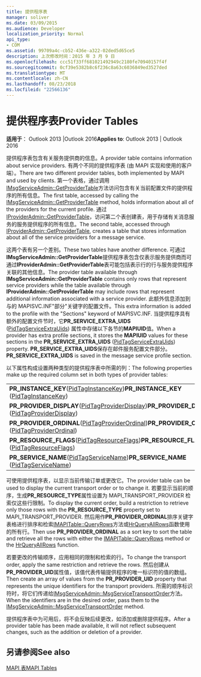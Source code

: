 ```yaml
---
title: 提供程序表
manager: soliver
ms.date: 03/09/2015
ms.audience: Developer
localization_priority: Normal
api_type:
- COM
ms.assetid: 99709a4c-cb52-436e-a322-02ded5d65ce5
description: 上次修改时间：2015 年 3 月 9 日
ms.openlocfilehash: ccc51f33ff681021492949c2180fe70940157f4f
ms.sourcegitcommit: 0cf39e5382b8c6f236c8a63c6036849ed3527ded
ms.translationtype: MT
ms.contentlocale: zh-CN
ms.lasthandoff: 08/23/2018
ms.locfileid: "22566136"
---
```

# <a name="provider-tables"></a><span data-ttu-id="bbf02-103">提供程序表</span><span class="sxs-lookup"><span data-stu-id="bbf02-103">Provider Tables</span></span>

  
  
<span data-ttu-id="bbf02-104">**适用于**： Outlook 2013 |Outlook 2016</span><span class="sxs-lookup"><span data-stu-id="bbf02-104">**Applies to**: Outlook 2013 | Outlook 2016</span></span> 
  
<span data-ttu-id="bbf02-105">提供程序表包含有关服务提供商的信息。</span><span class="sxs-lookup"><span data-stu-id="bbf02-105">A provider table contains information about service providers.</span></span> <span data-ttu-id="bbf02-106">有两个不同的提供程序表 (由 MAPI 实现和使用的客户端）。</span><span class="sxs-lookup"><span data-stu-id="bbf02-106">There are two different provider tables, both implemented by MAPI and used by clients.</span></span> <span data-ttu-id="bbf02-107">第一个表格，通过调用[IMsgServiceAdmin::GetProviderTable](imsgserviceadmin-getprovidertable.md)方法访问包含有关当前配置文件的提供程序的所有信息。</span><span class="sxs-lookup"><span data-stu-id="bbf02-107">The first table, accessed by calling the [IMsgServiceAdmin::GetProviderTable](imsgserviceadmin-getprovidertable.md) method, holds information about all of the providers for the current profile.</span></span> <span data-ttu-id="bbf02-108">通过[IProviderAdmin::GetProviderTable](iprovideradmin-getprovidertable.md)，访问第二个表创建表，用于存储有关消息服务的服务提供程序的所有信息。</span><span class="sxs-lookup"><span data-stu-id="bbf02-108">The second table, accessed through [IProviderAdmin::GetProviderTable](iprovideradmin-getprovidertable.md), creates a table that stores information about all of the service providers for a message service.</span></span>
  
<span data-ttu-id="bbf02-109">这两个表有另一个差别。</span><span class="sxs-lookup"><span data-stu-id="bbf02-109">These two tables have another difference.</span></span> <span data-ttu-id="bbf02-110">可通过**IMsgServiceAdmin::GetProviderTable**提供程序表包含仅表示服务提供商而可通过**IProviderAdmin::GetProviderTable**表可能包括表示行的行与服务提供程序关联的其他信息。</span><span class="sxs-lookup"><span data-stu-id="bbf02-110">The provider table available through **IMsgServiceAdmin::GetProviderTable** contains only rows that represent service providers while the table available through **IProviderAdmin::GetProviderTable** may include rows that represent additional information associated with a service provider.</span></span> <span data-ttu-id="bbf02-111">此额外信息添加到与的 MAPISVC.INF"部分"关键字的配置文件。</span><span class="sxs-lookup"><span data-stu-id="bbf02-111">This extra information is added to the profile with the "Sections" keyword of MAPISVC.INF.</span></span> <span data-ttu-id="bbf02-112">当提供程序具有额外的配置文件节时，它**PR_SERVICE_EXTRA_UIDS** ([PidTagServiceExtraUids](pidtagserviceextrauids-canonical-property.md)) 属性中存储以下各节的**MAPIUID**值。</span><span class="sxs-lookup"><span data-stu-id="bbf02-112">When a provider has extra profile sections, it stores the **MAPIUID** values for these sections in the **PR_SERVICE_EXTRA_UIDS** ([PidTagServiceExtraUids](pidtagserviceextrauids-canonical-property.md)) property.</span></span> <span data-ttu-id="bbf02-113">**PR_SERVICE_EXTRA_UIDS**保存在邮件服务配置文件部分。</span><span class="sxs-lookup"><span data-stu-id="bbf02-113">**PR_SERVICE_EXTRA_UIDS** is saved in the message service profile section.</span></span> 
  
<span data-ttu-id="bbf02-114">以下属性构成设置两种类型的提供程序表中所需的列：</span><span class="sxs-lookup"><span data-stu-id="bbf02-114">The following properties make up the required column set in both types of provider tables:</span></span>
  
|||
|:-----|:-----|
|<span data-ttu-id="bbf02-115">**PR_INSTANCE_KEY**([PidTagInstanceKey](pidtaginstancekey-canonical-property.md))</span><span class="sxs-lookup"><span data-stu-id="bbf02-115">**PR_INSTANCE_KEY** ([PidTagInstanceKey](pidtaginstancekey-canonical-property.md))</span></span>  <br/> |<span data-ttu-id="bbf02-116">**PR_DISPLAY_NAME**([PidTagDisplayName](pidtagdisplayname-canonical-property.md))</span><span class="sxs-lookup"><span data-stu-id="bbf02-116">**PR_DISPLAY_NAME** ([PidTagDisplayName](pidtagdisplayname-canonical-property.md))</span></span>  <br/> |
|<span data-ttu-id="bbf02-117">**PR_PROVIDER_DISPLAY**([PidTagProviderDisplay](pidtagproviderdisplay-canonical-property.md))</span><span class="sxs-lookup"><span data-stu-id="bbf02-117">**PR_PROVIDER_DISPLAY** ([PidTagProviderDisplay](pidtagproviderdisplay-canonical-property.md))</span></span>  <br/> |<span data-ttu-id="bbf02-118">**PR_PROVIDER_DLL_NAME**([PidTagProviderDllName](pidtagproviderdllname-canonical-property.md))</span><span class="sxs-lookup"><span data-stu-id="bbf02-118">**PR_PROVIDER_DLL_NAME** ([PidTagProviderDllName](pidtagproviderdllname-canonical-property.md))</span></span>  <br/> |
|<span data-ttu-id="bbf02-119">**PR_PROVIDER_ORDINAL**([PidTagProviderOrdinal](pidtagproviderordinal-canonical-property.md))</span><span class="sxs-lookup"><span data-stu-id="bbf02-119">**PR_PROVIDER_ORDINAL** ([PidTagProviderOrdinal](pidtagproviderordinal-canonical-property.md))</span></span>  <br/> |<span data-ttu-id="bbf02-120">**PR_PROVIDER_UID**([PidTagProviderUid](pidtagprovideruid-canonical-property.md))</span><span class="sxs-lookup"><span data-stu-id="bbf02-120">**PR_PROVIDER_UID** ([PidTagProviderUid](pidtagprovideruid-canonical-property.md))</span></span>  <br/> |
|<span data-ttu-id="bbf02-121">**PR_RESOURCE_FLAGS**([PidTagResourceFlags](pidtagresourceflags-canonical-property.md))</span><span class="sxs-lookup"><span data-stu-id="bbf02-121">**PR_RESOURCE_FLAGS** ([PidTagResourceFlags](pidtagresourceflags-canonical-property.md))</span></span>  <br/> |<span data-ttu-id="bbf02-122">**PR_RESOURCE_TYPE**([PidTagResourceType](pidtagresourcetype-canonical-property.md))</span><span class="sxs-lookup"><span data-stu-id="bbf02-122">**PR_RESOURCE_TYPE** ([PidTagResourceType](pidtagresourcetype-canonical-property.md))</span></span>  <br/> |
|<span data-ttu-id="bbf02-123">**PR_SERVICE_NAME**([PidTagServiceName](pidtagservicename-canonical-property.md))</span><span class="sxs-lookup"><span data-stu-id="bbf02-123">**PR_SERVICE_NAME** ([PidTagServiceName](pidtagservicename-canonical-property.md))</span></span>  <br/> |<span data-ttu-id="bbf02-124">**PR_SERVICE_UID**([PidTagServiceUid](pidtagserviceuid-canonical-property.md))</span><span class="sxs-lookup"><span data-stu-id="bbf02-124">**PR_SERVICE_UID** ([PidTagServiceUid](pidtagserviceuid-canonical-property.md))</span></span>  <br/> |
   
<span data-ttu-id="bbf02-125">可使用提供程序表，以显示当前传输订单或更改它。</span><span class="sxs-lookup"><span data-stu-id="bbf02-125">The provider table can be used to display the current transport order or to change it.</span></span> <span data-ttu-id="bbf02-126">若要显示当前的顺序，生成**PR_RESOURCE_TYPE**属性设置为 MAPI_TRANSPORT_PROVIDER 检索仅这些行限制。</span><span class="sxs-lookup"><span data-stu-id="bbf02-126">To display the current order, build a restriction to retrieve only those rows with the **PR_RESOURCE_TYPE** property set to MAPI_TRANSPORT_PROVIDER.</span></span> <span data-ttu-id="bbf02-127">然后用作**PR_PROVIDER_ORDINAL**排序关键字表格进行排序和检索[IMAPITable::QueryRows](imapitable-queryrows.md)方法或[HrQueryAllRows](hrqueryallrows.md)函数使用的所有行。</span><span class="sxs-lookup"><span data-stu-id="bbf02-127">Then use **PR_PROVIDER_ORDINAL** as a sort key to sort the table and retrieve all the rows with either the [IMAPITable::QueryRows](imapitable-queryrows.md) method or the [HrQueryAllRows](hrqueryallrows.md) function.</span></span> 
  
<span data-ttu-id="bbf02-128">若要更改的传输顺序，应用相同的限制和检索的行。</span><span class="sxs-lookup"><span data-stu-id="bbf02-128">To change the transport order, apply the same restriction and retrieve the rows.</span></span> <span data-ttu-id="bbf02-129">然后创建从**PR_PROVIDER_UID**属性值，该值代表传输提供程序的唯一标识符的值的数组。</span><span class="sxs-lookup"><span data-stu-id="bbf02-129">Then create an array of values from the **PR_PROVIDER_UID** property that represents the unique identifiers for the transport providers.</span></span> <span data-ttu-id="bbf02-130">所需的顺序标识符时，将它们传递给[IMsgServiceAdmin::MsgServiceTransportOrder](imsgserviceadmin-msgservicetransportorder.md)方法。</span><span class="sxs-lookup"><span data-stu-id="bbf02-130">When the identifiers are in the desired order, pass them to the [IMsgServiceAdmin::MsgServiceTransportOrder](imsgserviceadmin-msgservicetransportorder.md) method.</span></span> 
  
<span data-ttu-id="bbf02-131">提供程序表中为可用后，将不会反映后续更改，如添加或删除提供程序。</span><span class="sxs-lookup"><span data-stu-id="bbf02-131">After a provider table has been made available, it will not reflect subsequent changes, such as the addition or deletion of a provider.</span></span>
  
## <a name="see-also"></a><span data-ttu-id="bbf02-132">另请参阅</span><span class="sxs-lookup"><span data-stu-id="bbf02-132">See also</span></span>



[<span data-ttu-id="bbf02-133">MAPI 表</span><span class="sxs-lookup"><span data-stu-id="bbf02-133">MAPI Tables</span></span>](mapi-tables.md)

